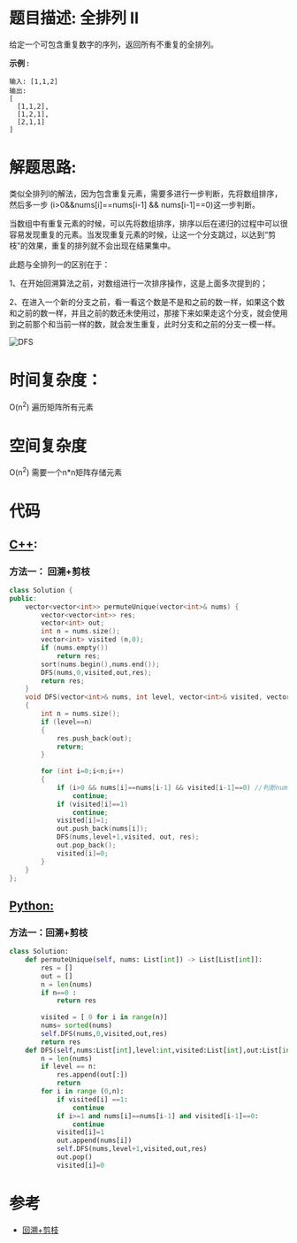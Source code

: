 # 题目描述:  全排列 II

给定一个可包含重复数字的序列，返回所有不重复的全排列。

**示例 :**
```
输入: [1,1,2]
输出:
[
  [1,1,2],
  [1,2,1],
  [2,1,1]
]
```

  
# 解题思路:
类似全排列I的解法，因为包含重复元素，需要多进行一步判断，先将数组排序，然后多一步 (i>0&&nums[i]==nums[i-1] && nums[i-1]==0)这一步判断。
 
 当数组中有重复元素的时候，可以先将数组排序，排序以后在递归的过程中可以很容易发现重复的元素。当发现重复元素的时候，让这一个分支跳过，以达到“剪枝”的效果，重复的排列就不会出现在结果集中。

此题与全排列一的区别在于：

1、在开始回溯算法之前，对数组进行一次排序操作，这是上面多次提到的；

2、在进入一个新的分支之前，看一看这个数是不是和之前的数一样，如果这个数和之前的数一样，并且之前的数还未使用过，那接下来如果走这个分支，就会使用到之前那个和当前一样的数，就会发生重复，此时分支和之前的分支一模一样。

![DFS](https://github.com/bryceustc/LeetCode_Note/blob/master/cpp/Permutations-II/Image/DFS.png.png)


# 时间复杂度：
  O(n<sup>2</sup>)  遍历矩阵所有元素
# 空间复杂度
  O(n<sup>2</sup>)  需要一个n\*n矩阵存储元素
  
# 代码

## [C++](./Permutation-II.cpp):

###  方法一： 回溯+剪枝
```c++
class Solution {
public:
    vector<vector<int>> permuteUnique(vector<int>& nums) {
        vector<vector<int>> res;
        vector<int> out;
        int n = nums.size();
        vector<int> visited (n,0);
        if (nums.empty())
            return res;
        sort(nums.begin(),nums.end());
        DFS(nums,0,visited,out,res);
        return res;
    }
    void DFS(vector<int>& nums, int level, vector<int>& visited, vector<int>& out, vector<vector<int>>& res)
    {
        int n = nums.size();
        if (level==n)
        {
            res.push_back(out);
            return;
        }
            
        for (int i=0;i<n;i++)
        {
            if (i>0 && nums[i]==nums[i-1] && visited[i-1]==0) //判断num[i]==nums[i-1]前提是有序，相同的数字才回相邻
                continue;
            if (visited[i]==1)
                continue;
            visited[i]=1;
            out.push_back(nums[i]);
            DFS(nums,level+1,visited, out, res);
            out.pop_back();
            visited[i]=0;
        }
    }
};
```


## [Python:](https://github.com/bryceustc/LeetCode_Note/blob/master/python/Permutation-II/Permutation-II.py)
###  方法一：回溯+剪枝
```python
class Solution:
    def permuteUnique(self, nums: List[int]) -> List[List[int]]:
        res = []
        out = []
        n = len(nums)
        if n==0 :
            return res
        
        visited = [ 0 for i in range(n)]
        nums= sorted(nums)
        self.DFS(nums,0,visited,out,res)
        return res
    def DFS(self,nums:List[int],level:int,visited:List[int],out:List[int],res:List[List[int]]):
        n = len(nums)
        if level == n:
            res.append(out[:])
            return
        for i in range (0,n):
            if visited[i] ==1:
                continue
            if i>=1 and nums[i]==nums[i-1] and visited[i-1]==0:
                continue
            visited[i]=1
            out.append(nums[i])
            self.DFS(nums,level+1,visited,out,res)
            out.pop()
            visited[i]=0
```


# 参考

  -  [回溯+剪枝](https://leetcode-cn.com/problems/permutations-ii/solution/hui-su-suan-fa-python-dai-ma-java-dai-ma-by-liwe-2/)

